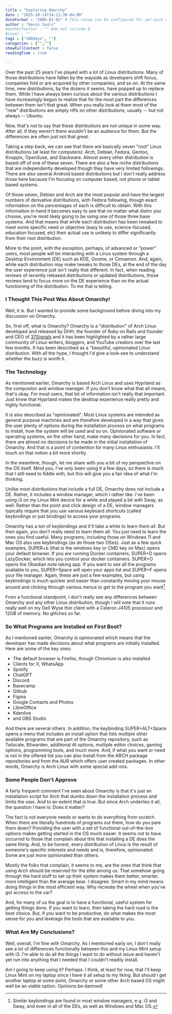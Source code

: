 ```yaml
---
title : "Exploring Omarchy"
date : "2025-10-14T14:12:30-04:00"
dateFormat : "2006-01-02" # This value can be configured for per-post date formatting
author : "Kevin Sauls"
#authorTwitter : "" #do not include @
#cover : ""
tags : ["100days", ""]
categories : ["",""]
showFullContent : false
readingTime : true

---
```

Over the past 25 years I've played with a lot of Linux distributions. Many of those distributions have fallen by the wayside as developers shift focus, companies fold or are acquired by other companies, and so on. At the same time, new distributions, by the dozens it seems, have popped up to replace them.  While I have always been curious about the various distributions I have increasingly begun to realize that for the most part the differences between them isn't that great. When you really look at them most of the "new" distributions are simply riffs on other distributions, usually -- but not always --  Ubuntu.

Now, that's not to say that these distributions are not unique in some way.  After all, if they weren't there wouldn't be an audience for them.  But the differences are often just not that great.

Taking a step back, we can see that there are basically seven "root" Linux distributions (at least for computers): Arch, Debian, Fedora, Gentoo, Knoppix, OpenSuse, and Slackware. Almost every other distribution is based off of one of these seven.  There are also a few niche distributions that are independently developed though they have very limited followings.  There are also several Android based distributions but I don't really address those here because I'm focusing on computer based, not phone or tablet based systems.

Of those seven, Debian and Arch are the most popular and have the largest numbers of derivative distributions, with Fedora following, though exact information on the percentages of each is difficult to obtain. With this information in hand it becomes easy to see that no matter what distro you choose, you're most likely going to be using one of those three base systems. And that means that while each distribution has been tweaked to meet some specific need or objective (easy to use, science-focused, education focused, etc) their actual use is unlikely to differ significantly from their root distribution.

More to the point, with the exception, perhaps, of advanced or "power" users, most people will be interacting with a Linux system through a Desktop Environment (DE) such as KDE, Gnome, or Cinnamon. And, again, while each distribution may make tweaks to those DEs, at the end of the day the user experience just isn't really that different.  In fact, when reading reviews of recently released distributions or updated distributions, those reviews tend to focus more on the DE experience than on the actual functioning of the distribution. To me that is telling.

### I Thought This Post Was About Omarchy!

Well, it is. But I wanted to provide some background before diving into my discussion on Omarchy.

So, first off, what is Omarchy?  Omarchy is a "distribution" of Arch Linux developed and released by DHH, the founder of Ruby on Rails and founder and CEO of [37Signals](https://www.37signals.com) and it has been highlighted by a rather large community of Linux writers, bloggers, and YouTube creators over the last few months. It has been described as a "beautiful, opinionated Linux distribution. With all the hype, I thought I'd give a look-see to understand whether the buzz is worth it.

### The Technology

As mentioned earlier, Omarchy is based Arch Linux and uses Hyprland as the compositor and window manager. If you don't know what that all means, that's okay. For most users, that bit of information isn't really that important.  Just know that Hyprland makes the desktop experience really pretty and highly functional.

It is also described as "opinionated". Most Linux systems are intended as general purpose machines and are therefore developed in a way that gives the user plenty of options during the installation process on what programs to install, how the system will be used and so on. Opinionated software or operating systems, on the other hand, make many decisions for you. In fact, there are almost no decisions to be made in the initial installation of Omarchy. And that is a point of contention for many Linux enthusiasts. I'll touch on that notion a bit more shortly.

In the meantime,  though, let me share with you a bit of my perspective on the OS itself. Mind you, I've only been using it a few days, so there is much that I still need to fiddle with, but this will give you a  fair idea of what I'm thinking.

Unlike most distributions that include a full DE, Omarchy does not include a DE.  Rather, it includes a window manager, which I rather like.  I've been using i3 on my Linux Mint device for a while and played a bit with Sway, as well.  Rather than the point and click design of a DE, window managers typically require that you use various keyboard shortcuts (called keybindings or just bindings) to access your programs.

Omarchy has a _ton_ of keybindings and it'll take a while to learn them all. But then again, you don't really need to learn them all. You just need to learn the ones you find useful. Many programs, including those on Windows 11 and Mac OS also use keybindings (as do those two OSes). Just as a few quick examples, SUPER+b (that is the windows key or CMD key on Mac) opens your default browser. If you are running Docker containers, SUPER+D opens LazyDocker, which lets you control your docker containers. SUPER+O opens the Obsidian note taking app. If you want to see all the programs available to you, SUPER+Space will open your apps list and SUPER+F opens your file manager. Again, these are just a few examples, but using keybindings is much quicker and easier than constantly moving your mouse around and clicking through various menus to get to the program you want[^1].

From a functional standpoint, I don't really see any differences between Omarchy and any other Linux distribution, though I will note that it runs really well on my Dell Wyse thin client with a Celeron J4105 processor and 12GB of memory.  No glitches so far.

### So What Programs are Installed on First Boot?

As I mentioned earlier, Omarchy is opinionated which means that the developer has made decisions about what programs are initially installed.
Here are some of the key ones:

*  The default browser is Firefox, though Chromium is also installed
*  Clients for X, WhatsApp
*  Spotify
* ChatGPT
* Discord
* Basecamp
* Github
* Figma
* Google Contacts and Photos
* LibreOffice
* Kdenlive
* and OBS Studio

And there are several others. In addition, the keybinding SUPER+ALT+Space 
opens a menu that includes an install option that lists multiple other available programs that are part of the Omarchy repository, such as Tailscale, Bitwarden, additional AI options, multiple editor choices, gaming options, programming tools, and much more. And, if what you want or need is not in the offered list you can also install from the ARCH package repositories and from the AUR which offers user created packages.  In other words, Omarchy is Arch Linux with some special add-ons.

### Some People Don't Approve

A fairly frequent comment I've seen about Omarchy is that it's just an installation script for Arch that dumbs down the installation process and limits the user. And to an extent that is true. But since Arch underlies it all, the question I have is: Does it matter?

The fact is not everyone needs or wants to do everything from scratch.  When there are literally hundreds of programs out there, how do you pare them down? Providing the user with a set of functional out-of-the-box options makes getting started in the OS much easier. It seems not to have occurred to those that complain about this that installing a DE does the same thing. And, to be honest, every distribution of Linux is the result of someone's specific interests and needs and is, therefore, opinionated. Some are just more opinionated than others.

Mostly the folks that complain, it seems to me, are the ones that think that using Arch should be reserved for the elite among us. That somehow going through the hard stuff to set up their system makes them better, smarter, more intelligent than the average bear. I disagree.  Smart in my mind means doing things in the most efficient way. Why recreate the wheel when you've got access to the car?

And, for many of us the goal is to have a functional, useful system for getting things done. If you want to learn, then taking the hard road is the best choice. But, if you want to be productive, do what makes the most sense for you and leverage the tools that are available to you.

### What Are My Conclusions?

Well, overall, I'm fine with Omarchy. As I mentioned early on, I don't really see a lot of differences functionally between this and my Linux Mint setup with i3. I'm able to do all the things I want to do without issue and haven't yet run into anything that I needed that I couldn't readily install.

Am I going to keep using it? Perhaps. I think, at least for now, that I'll keep Linux Mint on my laptop since I have it all setup to my liking. But should I get another laptop at some point, Omarchy or some other Arch based OS might well be an viable option. Opinions be damned!

[^1]: Similar keybindings are found in most window managers, e.g. i3 and Sway, and even in all of the DEs, as well as Windows and Mac OS.



